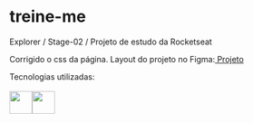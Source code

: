 # treine-me
Explorer / Stage-02 / Projeto de estudo da Rocketseat 

Corrigido o css da página.
Layout do projeto no Figma:<a target="_blank" href="[https://www.figma.com/file/fAvYZz4dPV5MfhL77XkqkD/Explorer---Projeto-01?type=design&node-id=0-1&mode=design](https://www.figma.com/file/rkDOHGPwwFtBNqEdHSuQPd/Projeto-02---Explorer?node-id=0%3A1](https://www.figma.com/file/fAvYZz4dPV5MfhL77XkqkD/Explorer---Projeto-01?type=design&node-id=0-1&mode=design&t=CYLuluQ45w7GWVG5-0](https://www.figma.com/proto/rkDOHGPwwFtBNqEdHSuQPd/Projeto-02---Explorer?type=design&node-id=23-1928&t=sVAJepFtvXy6B0vr-0&scaling=contain&page-id=0%3A1)"> Projeto </a>

Tecnologias utilizadas: <br><br>
<img src="https://cdn.jsdelivr.net/gh/devicons/devicon/icons/html5/html5-plain-wordmark.svg" width="40" height="40"/><img src="https://cdn.jsdelivr.net/gh/devicons/devicon/icons/css3/css3-plain-wordmark.svg" width="40" height="40" />

          
